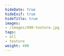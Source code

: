 ```yaml
---
hideDate: true
hideExif: true
hideTitle: true
images:
- /images/490-texture.jpg
tags:
- all
- texture
weight: 490
---
```

